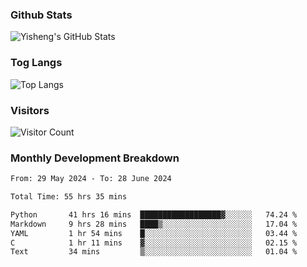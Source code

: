 ### Github Stats
![Yisheng's GitHub Stats](https://github-readme-stats-9qabuvhk1-gongyisheng.vercel.app/api?username=gongyisheng&count_private=true&show_icons=true)
### Tog Langs
![Top Langs](https://github-readme-stats-9qabuvhk1-gongyisheng.vercel.app/api/top-langs/?username=gongyisheng&layout=compact)
### Visitors
![Visitor Count](https://profile-counter.glitch.me/gongyisheng/count.svg)
### Monthly Development Breakdown
<!--START_SECTION:waka-->

```txt
From: 29 May 2024 - To: 28 June 2024

Total Time: 55 hrs 35 mins

Python       41 hrs 16 mins  ██████████████████▓░░░░░░   74.24 %
Markdown     9 hrs 28 mins   ████▒░░░░░░░░░░░░░░░░░░░░   17.04 %
YAML         1 hr 54 mins    █░░░░░░░░░░░░░░░░░░░░░░░░   03.44 %
C            1 hr 11 mins    ▓░░░░░░░░░░░░░░░░░░░░░░░░   02.15 %
Text         34 mins         ▒░░░░░░░░░░░░░░░░░░░░░░░░   01.04 %
```

<!--END_SECTION:waka-->
